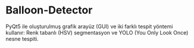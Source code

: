 # Balloon-Detector
PyQt5 ile oluşturulmuş grafik arayüz (GUI) ve iki farklı tespit yöntemi kullanır: Renk tabanlı (HSV) segmentasyon ve YOLO (You Only Look Once) nesne tespiti.
